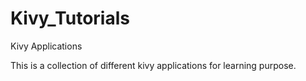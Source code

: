 # Kivy_Tutorials
Kivy Applications

This is a collection of different kivy applications for learning purpose.
